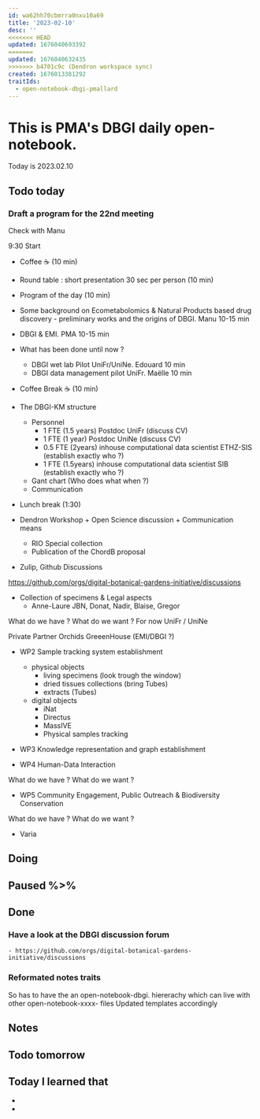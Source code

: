 ```yaml
---
id: wa62hh70cbmrra0nxu10a69
title: '2023-02-10'
desc: ''
<<<<<<< HEAD
updated: 1676040693392
=======
updated: 1676040632435
>>>>>>> b4701c9c (Dendron workspace sync)
created: 1676013381292
traitIds:
  - open-notebook-dbgi-pmallard
---
```



# This is PMA's DBGI daily open-notebook.

Today is 2023.02.10

## Todo today

### Draft a program for the 22nd meeting

Check with Manu

9:30 Start

- Coffee ☕ (10 min)

- Round table : short presentation 30 sec per person (10 min)

- Program of the day (10 min)

- Some background on Ecometabolomics & Natural Products based drug discovery - preliminary works and the origins of DBGI. Manu 10-15 min

- DBGI & EMI. PMA 10-15 min

- What has been done until now ?
  - DBGI wet lab Pilot UniFr/UniNe. Edouard 10 min
  - DBGI data management pilot UniFr. Maëlle 10 min

- Coffee Break ☕ (10 min)

- The DBGI-KM structure
  - Personnel
    - 1 FTE (1.5 years) Postdoc UniFr (discuss CV)
    - 1 FTE (1 year) Postdoc UniNe (discuss CV)
    - 0.5 FTE (2years) inhouse computational data scientist ETHZ-SIS (establish exactly who ?)
    - 1 FTE (1.5years) inhouse computational data scientist SIB (establish exactly who ?)
  - Gant chart (Who does what when ?)
  - Communication 


- Lunch break (1:30)

- Dendron Workshop + Open Science discussion + Communication means

  - RIO Special collection
  - Publication of the ChordB proposal
- Zulip, Github Discussions

https://github.com/orgs/digital-botanical-gardens-initiative/discussions



- Collection of specimens & Legal aspects
  - Anne-Laure JBN, Donat, Nadir, Blaise, Gregor 

What do we have ?
What do we want ?
 For now UniFr / UniNe

Private Partner Orchids GreeenHouse (EMI/DBGI ?)

- WP2 Sample tracking system establishment
  - physical objects
    - living specimens (look trough the window)
    - dried tissues collections (bring Tubes)
    - extracts (Tubes)
  - digital objects
    - iNat
    - Directus
    - MassIVE
    - Physical samples tracking

- WP3 Knowledge representation and graph establishment

- WP4 Human-Data Interaction

What do we have ?
What do we want ?

- WP5 Community Engagement, Public Outreach & Biodiversity Conservation

What do we have ?
What do we want ?

- Varia














###

## Doing

## Paused %>% 

## Done
### Have a look at the DBGI discussion forum
    - https://github.com/orgs/digital-botanical-gardens-initiative/discussions
###

### Reformated notes traits 
So has to have the an open-notebook-dbgi. hiererachy which can live with other open-notebook-xxxx- files
Updated templates accordingly

## Notes

## Todo tomorrow

###
###
###


## Today I learned that

-
-